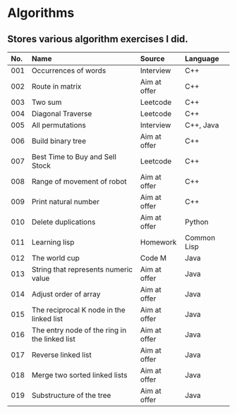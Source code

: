# Algorithms
Stores various algorithm exercises I did.
---
|No.|Name|Source|Language
|:-|:-|:-|:-|
|001|Occurrences of words|Interview|C++|
|002|Route in matrix|Aim at offer|C++|
|003|Two sum|Leetcode|C++|
|004|Diagonal Traverse|Leetcode|C++|
|005|All permutations|Interview|C++, Java|
|006|Build binary tree|Aim at offer|C++|
|007|Best Time to Buy and Sell Stock|Leetcode|C++|
|008|Range of movement of robot|Aim at offer|C++|
|009|Print natural number|Aim at offer|C++|
|010|Delete duplications|Aim at offer|Python|
|011|Learning lisp|Homework|Common Lisp|
|012|The world cup|Code M|Java|
|013|String that represents numeric value|Aim at offer|Java|
|014|Adjust order of array|Aim at offer|Java|
|015|The reciprocal K node in the linked list|Aim at offer|Java|
|016|The entry node of the ring in the linked list|Aim at offer|Java|
|017|Reverse linked list|Aim at offer|Java|
|018|Merge two sorted linked lists|Aim at offer|Java|
|019|Substructure of the tree|Aim at offer|Java|